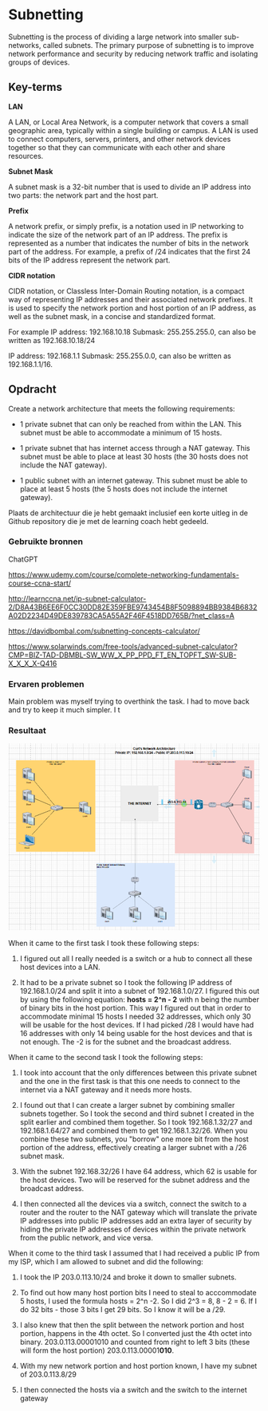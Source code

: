 # Subnetting
Subnetting is the process of dividing a large network into smaller sub-networks, called subnets. The primary purpose of subnetting is to improve network performance and security by reducing network traffic and isolating groups of devices.
## Key-terms
**LAN**

A LAN, or Local Area Network, is a computer network that covers a small geographic area, typically within a single building or campus. A LAN is used to connect computers, servers, printers, and other network devices together so that they can communicate with each other and share resources.

**Subnet Mask**

A subnet mask is a 32-bit number that is used to divide an IP address into two parts: the network part and the host part. 

**Prefix**

A network prefix, or simply prefix, is a notation used in IP networking to indicate the size of the network part of an IP address. The prefix is represented as a number that indicates the number of bits in the network part of the address. For example, a prefix of /24 indicates that the first 24 bits of the IP address represent the network part.

**CIDR notation**

CIDR notation, or Classless Inter-Domain Routing notation, is a compact way of representing IP addresses and their associated network prefixes. It is used to specify the network portion and host portion of an IP address, as well as the subnet mask, in a concise and standardized format.

For example IP address: 192.168.10.18 Submask: 255.255.255.0, can also be written as 192.168.10.18/24

IP address: 192.168.1.1 Submask: 255.255.0.0, can also be written as 192.168.1.1/16.

## Opdracht
Create a network architecture that meets the following requirements:

- 1 private subnet that can only be reached from within the LAN. This subnet must be able to accommodate a minimum of 15 hosts.

- 1 private subnet that has internet access through a NAT gateway. This subnet must be able to place at least 30 hosts (the 30 hosts does not include the NAT gateway).

- 1 public subnet with an internet gateway. This subnet must be able to place at least 5 hosts (the 5 hosts does not include the internet gateway).

Plaats de architectuur die je hebt gemaakt inclusief een korte uitleg in de Github repository die je met de learning coach hebt gedeeld.
### Gebruikte bronnen
ChatGPT

https://www.udemy.com/course/complete-networking-fundamentals-course-ccna-start/

http://learnccna.net/ip-subnet-calculator-2/D8A43B6EE6F0CC30DD82E359FBE9743454B8F5098894BB9384B6832A02D2234D49DE839783CA5A55A2F46F4518DD765B/?net_class=A

https://davidbombal.com/subnetting-concepts-calculator/

https://www.solarwinds.com/free-tools/advanced-subnet-calculator?CMP=BIZ-TAD-DBMBL-SW_WW_X_PP_PPD_FT_EN_TOPFT_SW-SUB-X_X_X_X-Q416

### Ervaren problemen
Main problem was myself trying to overthink the task. I had to move back and try to keep it much simpler. I t

### Resultaat
![Alt text](../00_includes/NTW-06-Networks.PNG)

When it came to the first task I took these following steps:

1. I figured out all I really needed is a switch or a hub to connect all these host devices into a LAN.

2. It had to be a private subnet so I took the following IP address of 192.168.1.0/24 and split it into a subnet of 192.168.1.0/27. I figured this out by using the following equation: **hosts = 2^n - 2** with n being the number of binary bits in the host portion. This way I figured out that in order to accommodate minimal 15 hosts I needed 32 addresses, which only 30 will be usable for the host devices. If I had picked /28 I would have had 16 addresses with only 14 being usable for the host devices and that is not enough. The -2 is for the subnet and the broadcast address.

When it came to the second task I took the following steps:

1. I took into account that the only differences between this private subnet and the one in the first task is that this one needs to connect to the internet via a NAT gateway and it needs more hosts.

2. I found out that I can create a larger subnet by combining smaller subnets together. So I took the second and third subnet I created in the split earlier and combined them together. So I took 192.168.1.32/27 and 192.168.1.64/27 and combined them to get 192.168.1.32/26. When you combine these two subnets, you "borrow" one more bit from the host portion of the address, effectively creating a larger subnet with a /26 subnet mask.

3. With the subnet 192.168.32/26 I have 64 address, which 62 is usable for the host devices. Two will be reserved for the subnet address and the broadcast address.

4. I then connected all the devices via a switch, connect the switch to a router and the router to the NAT gateway which will translate the private IP addresses into public IP addresses add an extra layer of security by  hiding the private IP addresses of devices within the private network from the public network, and vice versa.

When it come to the third task I assumed that I had received a public IP from my ISP, which I am allowed to subnet and did the following:

1. I took the IP 203.0.113.10/24 and broke it down to smaller subnets.

2. To find out how many host portion bits I need to steal to acccommodate 5 hosts, I used the formula hosts = 2^n -2. So I did 2^3 = 8, 8 - 2 = 6. If I do 32 bits - those 3 bits I get 29 bits. So I know it will be a /29.

3. I also knew that then the split between the network portion and host portion, happens in the 4th octet. So I converted just the 4th octet into binary. 203.0.113.00001010 and counted from right to left 3 bits (these will form the host portion) 203.0.113.00001**010**.

4. With my new network portion and host portion known, I have my subnet of 203.0.113.8/29

5. I then connected the hosts via a switch and the switch to the internet gateway












